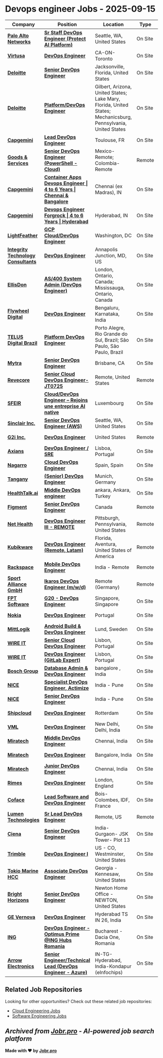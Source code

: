 # Devops engineer Jobs - 2025-09-15

| Company | Position | Location | Type | Date |
| ------- | -------- | -------- | ---- | ------ |
| **[Palo Alto Networks](https://www.paloaltonetworks.com)** | **[Sr Staff DevOps Engineer (Protect AI Platform)](https://jobs.smartrecruiters.com/PaloAltoNetworks2/744000081893135-sr-staff-devops-engineer-protect-ai-platform-)** | Seattle, WA, United States | On Site | Sep 14 |
| **[Virtusa](https://www.virtusa.com/)** | **[DevOps Engineer](https://virtusa.taleo.net/careersection/ex/jobdetail.ftl?job=CREQ232840)** | CA-ON-Toronto | On Site | Sep 13 |
| **[Deloitte](https://www.deloitte.com/)** | **[Senior DevOps Engineer](https://apply.deloitte.com/en_US/careers/JobDetail/Senior-DevOps-Engineer/312014)** | Jacksonville, Florida, United States | On Site | Sep 13 |
| **[Deloitte](https://www.deloitte.com/)** | **[Platform/DevOps Engineer](https://apply.deloitte.com/en_US/careers/JobDetail/Platform-DevOps-Engineer/312020)** | Gilbert, Arizona, United States; Lake Mary, Florida, United States; Mechanicsburg, Pennsylvania, United States | On Site | Sep 13 |
| **[Capgemini](https://www.capgemini.com)** | **[Lead DevOps Engineer](https://careers.capgemini.com/job/Toulouse-Lead-DevOps-Engineer/1194795101/)** | Toulouse, FR | On Site | Sep 13 |
| **[Goods & Services](https://www.goodsandservices.com/)** | **[Senior DevOps Engineer (PowerShell - Cloud)](https://job-boards.greenhouse.io/goodsservices/jobs/7252892003)** | Mexico-Remote; Colombia-Remote | Remote | Sep 13 |
| **[Capgemini](https://www.capgemini.com)** | **[Container Apps Devops Engineer \| 4 to 6 Years \| Chennai & Bangalore](https://careers.capgemini.com/job/Chennai-%28ex-Madras%29-Container-Apps-Devops-Engineer-4-to-6-Years-Chennai-&-Bangalore/1247309801/)** | Chennai (ex Madras), IN | On Site | Sep 13 |
| **[Capgemini](https://www.capgemini.com)** | **[Devops Engineer Forgrock \| 4 to 6 Years \| Hyderabad](https://careers.capgemini.com/job/Hyderabad-Devops-Engineer-Forgrock-4-to-6-Years-Hyderabad/1247309301/)** | Hyderabad, IN | On Site | Sep 13 |
| **[LightFeather](https://lightfeather.io/)** | **[GCP Cloud/DevOps Engineer](https://job-boards.greenhouse.io/lightfeatheriollc/jobs/4920085008)** | Washington, DC | On Site | Sep 12 |
| **[Integrity Technology Consultants](https://www.seekintegrity.com/)** | **[DevOps Engineer](https://recruiting.paylocity.com/Recruiting/Jobs/Details/3571345)** | Annapolis Junction, MD, US | On Site | Sep 12 |
| **[EllisDon](https://www.ellisdon.com/)** | **[AS/400 System Admin (DevOps Engineer)](https://recruiting.ultipro.ca/ELL5000/JobBoard/fa7dd324-0b16-f8cb-f544-f46b499e5db7/OpportunityDetail?opportunityId=a638b660-60d6-461b-8102-0cd3e92d8a92)** | London, Ontario, Canada; Mississauga, Ontario, Canada | On Site | Sep 12 |
| **[Flywheel Digital](https://www.flywheeldigital.com/)** | **[DevOps Engineer](https://job-boards.greenhouse.io/flywheeldigital/jobs/4817799008)** | Bengaluru, Karnataka, India | On Site | Sep 12 |
| **[TELUS Digital Brazil](https://telus.com)** | **[Platform DevOps Engineer](https://job-boards.greenhouse.io/telusdigitalbr/jobs/7527711002)** | Porto Alegre, Rio Grande do Sul, Brazil; São Paulo, São Paulo, Brazil | On Site | Sep 12 |
| **[Mytra](https://mytra.ai/)** | **[Senior DevOps Engineer](https://ats.rippling.com/mytra/jobs/fad71c35-dd4e-496c-8915-ed14b08d0726)** | Brisbane, CA | On Site | Sep 12 |
| **[Revecore](https://revecore.com/)** | **[Senior Cloud DevOps Engineer-JT0725](https://myjobs.adp.com/revecorecareers/cx/job-details?reqId=5001146699306)** | Remote, United States | Remote | Sep 12 |
| **[SFEIR](https://sfeir.com/)** | **[Cloud/DevOps Engineer – Rejoins une entreprise AI native](https://jobs.lever.co/sfeir/0107ef0c-c751-4975-95d0-fde4d93fe4ef)** | Luxembourg | On Site | Sep 12 |
| **[Sinclair Inc.](https://sbgi.net/)** | **[Senior DevOps Engineer (AWS)](https://edyy.fa.us2.oraclecloud.com/hcmUI/CandidateExperience/en/sites/jobsearch/job/15215)** | Seattle, WA, United States | On Site | Sep 12 |
| **[G2i Inc.](https://www.g2i.co/)** | **[DevOps Engineer](https://jobs.ashbyhq.com/g2i/22094de7-4033-455f-a237-709edecf170a)** | United States | Remote | Sep 12 |
| **[Axians](https://www.axians.com/)** | **[DevOps Engineer / SRE](https://axiansenterprise.catsone.com/careers/118347-General/jobs/16726624-DevOps-Engineer-SRE)** | Lisboa, Portugal | On Site | Sep 12 |
| **[Nagarro](https://www.nagarro.com)** | **[Cloud DevOps Engineer](https://jobs.smartrecruiters.com/Nagarro1/744000081654037-cloud-devops-engineer)** | Spain, Spain | On Site | Sep 12 |
| **[Tangany](https://tangany.com/)** | **[(Senior) DevOps Engineer](https://join.com/companies/tangany/14849185-senior-devops-engineer)** | Munich, Germany | On Site | Sep 12 |
| **[HealthTalk.ai](https://www.healthtalk.ai)** | **[Middle DevOps engineer](https://apply.workable.com/j/C41AF8EF3C/apply)** | ankara, Ankara, Turkey | On Site | Sep 12 |
| **[Figment](https://www.figment.io/)** | **[Senior DevOps Engineer](https://job-boards.greenhouse.io/figment/jobs/5644731004)** | Canada | Remote | Sep 12 |
| **[Net Health](https://www.nethealth.com)** | **[DevOps Engineer III - REMOTE](https://recruiting.ultipro.com/NET1005/JobBoard/b22acd37-08dd-cbc0-295a-dc154ea3fb93/OpportunityDetail?opportunityId=115c2ceb-1d47-4831-98b1-005403411f0a)** | Pittsburgh, Pennsylvania, United States | Remote | Sep 12 |
| **[Kubikware](https://www.kubikware.com/)** | **[DevOps Engineer (Remote, Latam)](https://kubikware.freshteam.com/jobs/VjasJzTJ9jo_/devops-engineer-remote-latam)** | Florida, Aventura, United States of America | Remote | Sep 12 |
| **[Rackspace](https://www.rackspace.com/)** | **[Mobile DevOps Engineer](https://jobs.lever.co/rackspace/e8d9c7fd-0f0b-4542-bfcd-6d8823682fd4)** | India - Remote | Remote | Sep 12 |
| **[Sport Alliance GmbH](https://sportalliance.com/)** | **[Ikaros DevOps Engineer (m/w/d)](https://jobs.eu.lever.co/sportalliance/df4c97b9-78e5-4c12-8839-82d103dee315)** | Remote (Germany) | Remote | Sep 12 |
| **[FPT Software](https://fpt-software.com/)** | **[G20 - DevOps Engineer](https://www.careers-page.com/fpt-asia-pacific-pte-ltd/job/7XYVR46X)** | Singapore, Singapore | On Site | Sep 12 |
| **[Nokia](https://www.nokia.com/)** | **[DevOps Engineer](https://fa-evmr-saasfaprod1.fa.ocs.oraclecloud.com/hcmUI/CandidateExperience/en/sites/jobsearch/job/24420)** | Portugal | On Site | Sep 12 |
| **[MittLogik](https://www.mittlogik.se/)** | **[Android Build & DevOps Engineer](https://careers.mittlogik.se/jobs/6444694-android-build-devops-engineer)** | Lund, Sweden | On Site | Sep 12 |
| **[WIRE IT](https://wireit.pt/)** | **[Senior Cloud DevOps Engineer](https://www.careers-page.com/wire-it/job/8XY9R8YV)** | Lisbon, Portugal | On Site | Sep 12 |
| **[WIRE IT](https://wireit.pt/)** | **[DevOps Engineer (GitLab Expert)](https://www.careers-page.com/wire-it/job/LR8R763X)** | Lisbon, Portugal | On Site | Sep 12 |
| **[Bosch Group](https://www.bosch.com)** | **[Database Admin & DevOps Engineer](https://jobs.smartrecruiters.com/BoschGroup/744000081593499-database-admin-devops-engineer)** | bangalore , India | On Site | Sep 12 |
| **[NICE](https://www.nice.com/)** | **[Specialist DevOps Engineer, Actimize](https://boards.eu.greenhouse.io/nice/jobs/4669751101?gh_jid=4669751101)** | India - Pune | On Site | Sep 12 |
| **[NICE](https://www.nice.com/)** | **[Senior DevOps Engineer](https://boards.eu.greenhouse.io/nice/jobs/4672602101?gh_jid=4672602101)** | India - Pune | On Site | Sep 12 |
| **[Shipcloud](https://www.shipcloud.com/)** | **[DevOps Engineer](https://shipcloud.jobs.personio.com/job/2332945)** | Rotterdam | On Site | Sep 12 |
| **[VML](https://www.vml.com/)** | **[DevOps Engineer](https://job-boards.greenhouse.io/vmlenterprisesolutions/jobs/8166041002)** | New Delhi, Delhi, India | On Site | Sep 12 |
| **[Miratech](https://miratechgroup.com/)** | **[Middle DevOps Engineer](https://jobs.smartrecruiters.com/Miratech1/744000081574815-middle-devops-engineer)** | Chennai, India | On Site | Sep 12 |
| **[Miratech](https://miratechgroup.com/)** | **[DevOps Engineer](https://jobs.smartrecruiters.com/Miratech1/744000081573911-devops-engineer)** | Bangalore, India | On Site | Sep 12 |
| **[Miratech](https://miratechgroup.com/)** | **[Junior DevOps Engineer](https://jobs.smartrecruiters.com/Miratech1/744000081571876-junior-devops-engineer)** | Chennai, India | On Site | Sep 12 |
| **[Rimes](https://www.rimes.com/)** | **[DevOps Engineer](https://job-boards.greenhouse.io/rimestechnologies/jobs/5611995004)** | London, England | On Site | Sep 12 |
| **[Coface](https://www.coface.com)** | **[Lead Software and DevOps Engineer](https://jobs.smartrecruiters.com/Coface/743999980161252-lead-software-and-devops-engineer)** | Bois-Colombes, IDF, France | On Site | Sep 12 |
| **[Lumen Technologies](https://www.lumen.com/)** | **[Sr Lead DevOps Engineer](https://internaljobs.centurylink.com/job/Remote-Sr-Lead-DevOps-Engineer/1325577200/)** | Remote, US | Remote | Sep 12 |
| **[Ciena](https://www.ciena.com/)** | **[Senior DevOps Engineer](https://ciena.wd5.myworkdayjobs.com/en-US/Careers/job/Gurugram/Senior-DevOps-Engineer_R028858)** | India- Gurgaon- JSK Tower- Plot 13 | On Site | Sep 12 |
| **[Trimble](https://www.trimble.com/)** | **[DevOps Engineer I](https://trimble.wd1.myworkdayjobs.com/en-US/TrimbleCareers/job/US---CO-Westminster/DevOps-Engineer_R49746)** | US - CO, Westminster, United States | On Site | Sep 12 |
| **[Tokio Marine HCC](https://www.tmhcc.com/)** | **[Associate DevOps Engineer](https://tmhcc.wd1.myworkdayjobs.com/en-US/External/job/Georgia---Kennesaw/Associate-DevOps-Engineer_2025-808)** | Georgia - Kennesaw, United States | On Site | Sep 12 |
| **[Bright Horizons](https://www.brighthorizons.com/)** | **[Senior DevOps Engineer](https://brighthorizons.wd5.myworkdayjobs.com/en-US/External-NorthAmerica/job/Newton-Massachusetts-02459/Senior-DevOps-Engineer_JR-126160)** | Newton Home Office - NEWTON, United States | On Site | Sep 12 |
| **[GE Vernova](https://www.gevernova.com/)** | **[DevOps Engineer](https://gevernova.wd5.myworkdayjobs.com/en-US/Vernova_ExternalSite/job/Hyderabad/DevOps-Engineer_R5019816-2)** | Hyderabad TS IN 26, India | On Site | Sep 12 |
| **[ING](https://www.ing.com/)** | **[DevOps Engineer - Optimus Prime @ING Hubs Romania](https://ing.wd3.myworkdayjobs.com/en-US/ICSGBLCOR/job/Bucharest---Dacia-One/DevOps-Engineer---Optimus-Prime--ING-Hubs-Romania_REQ-10101819)** | Bucharest - Dacia One, Romania | On Site | Sep 12 |
| **[Arrow Electronics](https://www.arrow.com/)** | **[Senior Engineer/Technical Lead (DevOps Engineer - Azure)](https://arrow.wd1.myworkdayjobs.com/en-US/AC/job/IN-TG-Hyderabad-India-Kondapur-eInfochips/Senior-Engineer-Technical-Lead--DevOps-Engineer---Azure-_R237789)** | IN-TG-Hyderabad, India-Kondapur (eInfochips) | On Site | Sep 12 |

## Related Job Repositories

Looking for other opportunities? Check out these related job repositories:

- [Cloud Engineering Jobs](https://github.com/jobs-jobr-pro/Cloud-Engineering-Jobs)
- [Software Engineering Jobs](https://github.com/jobs-jobr-pro/Software-Engineering-Jobs)



*Archived from [Jobr.pro](https://jobr.pro?utm_source=github&utm_medium=repo&utm_campaign=github-devops-jobs) - AI-powered job search platform*
---

**Made with ❤️ by [Jobr.pro](https://jobr.pro?utm_source=github&utm_medium=repo&utm_campaign=github-devops-jobs)**
